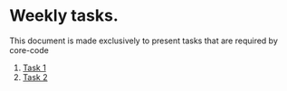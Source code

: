 # Weekly tasks.

This document is made exclusively to present tasks that are required by core-code

1. [Task 1](https://github.com/wisdown/core-code-from-scratch-readme/blob/main/Challeng-weeks/week-1.md)
2. [Task 2](https://github.com/wisdown/core-code-from-scratch-readme/blob/01d4d761b863bc05f418e51e53777d3fb26067fd/Challeng-weeks/week-3.md)
